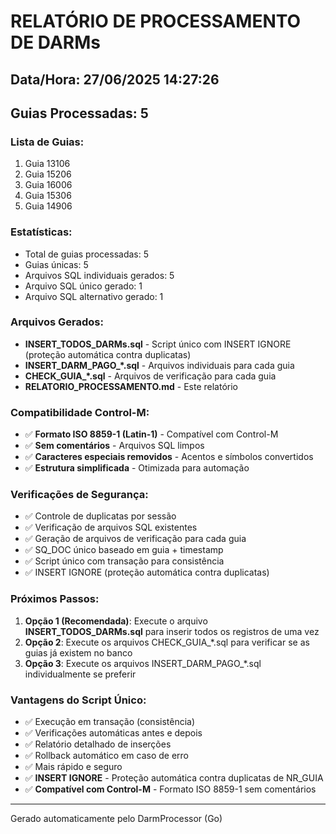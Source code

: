 # RELATÓRIO DE PROCESSAMENTO DE DARMs

## Data/Hora: 27/06/2025 14:27:26

## Guias Processadas: 5

### Lista de Guias:
1. Guia 13106
2. Guia 15206
3. Guia 16006
4. Guia 15306
5. Guia 14906

### Estatísticas:
- Total de guias processadas: 5
- Guias únicas: 5
- Arquivos SQL individuais gerados: 5
- Arquivo SQL único gerado: 1
- Arquivo SQL alternativo gerado: 1

### Arquivos Gerados:
- **INSERT_TODOS_DARMs.sql** - Script único com INSERT IGNORE (proteção automática contra duplicatas)
- **INSERT_DARM_PAGO_*.sql** - Arquivos individuais para cada guia
- **CHECK_GUIA_*.sql** - Arquivos de verificação para cada guia
- **RELATORIO_PROCESSAMENTO.md** - Este relatório

### Compatibilidade Control-M:
- ✅ **Formato ISO 8859-1 (Latin-1)** - Compatível com Control-M
- ✅ **Sem comentários** - Arquivos SQL limpos
- ✅ **Caracteres especiais removidos** - Acentos e símbolos convertidos
- ✅ **Estrutura simplificada** - Otimizada para automação

### Verificações de Segurança:
- ✅ Controle de duplicatas por sessão
- ✅ Verificação de arquivos SQL existentes
- ✅ Geração de arquivos de verificação para cada guia
- ✅ SQ_DOC único baseado em guia + timestamp
- ✅ Script único com transação para consistência
- ✅ INSERT IGNORE (proteção automática contra duplicatas)

### Próximos Passos:
1. **Opção 1 (Recomendada)**: Execute o arquivo **INSERT_TODOS_DARMs.sql** para inserir todos os registros de uma vez
2. **Opção 2**: Execute os arquivos CHECK_GUIA_*.sql para verificar se as guias já existem no banco
3. **Opção 3**: Execute os arquivos INSERT_DARM_PAGO_*.sql individualmente se preferir

### Vantagens do Script Único:
- ✅ Execução em transação (consistência)
- ✅ Verificações automáticas antes e depois
- ✅ Relatório detalhado de inserções
- ✅ Rollback automático em caso de erro
- ✅ Mais rápido e seguro
- ✅ **INSERT IGNORE** - Proteção automática contra duplicatas de NR_GUIA
- ✅ **Compatível com Control-M** - Formato ISO 8859-1 sem comentários

---
Gerado automaticamente pelo DarmProcessor (Go)
